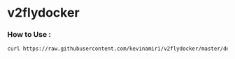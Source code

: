 # v2flydocker
<h3> How to Use : </h3> 

```bash
curl https://raw.githubusercontent.com/kevinamiri/v2flydocker/master/deploy.sh | sudo bash
```